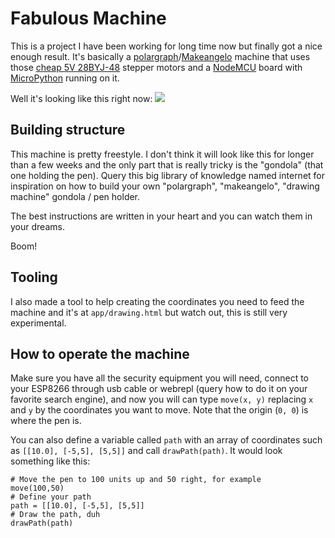 # Fabulous Machine

This is a project I have been working for long time now but finally got a nice
enough result. It's basically a [polargraph](http://www.polargraph.co.uk/)/[Makeangelo](http://www.makelangelo.com/)
machine that uses those [cheap 5V 28BYJ-48](http://www.ebay.com/itm/172406532344?_trksid=p2057872.m2749.l2649&ssPageName=STRK%3AMEBIDX%3AIT)
stepper motors and a [NodeMCU](http://www.ebay.com/itm/NodeMcu-Lua-WIFI-Internet-of-Things-development-board-based-ESP8266-/171907569391?hash=item28067d56ef:g:aYwAAOSwgkRVSiBa)
board with [MicroPython](https://learn.adafruit.com/building-and-running-micropython-on-the-esp8266/flash-firmware) running on it.

Well it's looking like this right now:
![](https://i.imgur.com/LL8bGl5.jpg)

## Building structure

This machine is pretty freestyle. I don't think it will look like this for longer
than a few weeks and the only part that is really tricky is the "gondola" (that
one holding the pen). Query this big library of knowledge named internet for
inspiration on how to build your own "polargraph", "makeangelo", "drawing machine"
gondola / pen holder.

The best instructions are written in your heart and you can watch them in your
dreams.

Boom! 

## Tooling

I also made a tool to help creating the coordinates you need to feed the machine
and it's at `app/drawing.html` but watch out, this is still very experimental.

## How to operate the machine

Make sure you have all the security equipment you will need, connect to your
ESP8266 through usb cable or webrepl (query how to do it on your favorite search
engine), and now you will can type `move(x, y)` replacing `x` and `y` by the
coordinates you want to move. Note that the origin (`0, 0`) is where the pen is.

You can also define a variable called `path` with an array of coordinates such as
`[[10.0], [-5,5], [5,5]]` and call `drawPath(path)`. It would look something like
this:

```
# Move the pen to 100 units up and 50 right, for example
move(100,50)
# Define your path
path = [[10.0], [-5,5], [5,5]]
# Draw the path, duh
drawPath(path)
```
